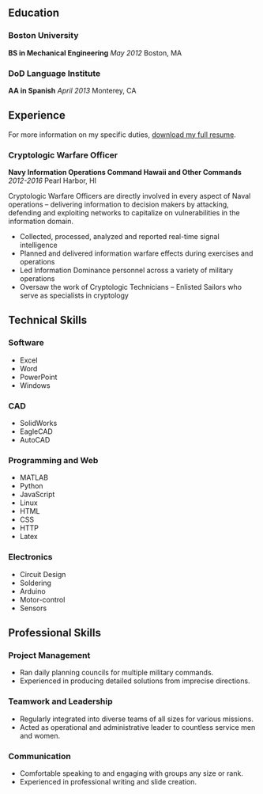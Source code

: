 ## Education

### Boston University
**BS in Mechanical Engineering**
_May 2012_ Boston, MA

### DoD Language Institute
**AA in Spanish**
_April 2013_ Monterey, CA

<!--- Add later
## Certifications
--->

## Experience

For more information on my specific duties, [download my full resume]().

### Cryptologic Warfare Officer ###
**Navy Information Operations Command Hawaii and Other Commands** _2012-2016_ Pearl Harbor, HI

Cryptologic Warfare Officers are directly involved in every aspect of Naval operations – delivering information to decision makers by attacking, defending and exploiting networks to capitalize on vulnerabilities in the information domain.

- Collected, processed, analyzed and reported real-time signal intelligence
- Planned and delivered information warfare effects during exercises and operations
- Led Information Dominance personnel across a variety of military operations
- Oversaw the work of Cryptologic Technicians – Enlisted Sailors who serve as specialists in cryptology

## Technical Skills

### Software
- Excel
- Word
- PowerPoint
- Windows

### CAD
- SolidWorks
- EagleCAD
- AutoCAD

### Programming and Web
- MATLAB
- Python
- JavaScript
- Linux
- HTML
- CSS
- HTTP
- Latex

### Electronics
- Circuit Design
- Soldering
- Arduino
- Motor-control
- Sensors

## Professional Skills

### Project Management
- Ran daily planning councils for multiple military commands.
- Experienced in producing detailed solutions from imprecise directions.

### Teamwork and Leadership
- Regularly integrated into diverse teams of all sizes for various missions. 
- Acted as operational and administrative leader to countless service men and women.

### Communication
- Comfortable speaking to and engaging with groups any size or rank.
- Experienced in professional writing and slide creation.